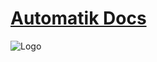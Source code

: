 # [Automatik Docs](https://www.automatikdocs.com/)

<img src="https://www.automatikdocs.com/assets/images/logo.png"  alt="Logo"/>
